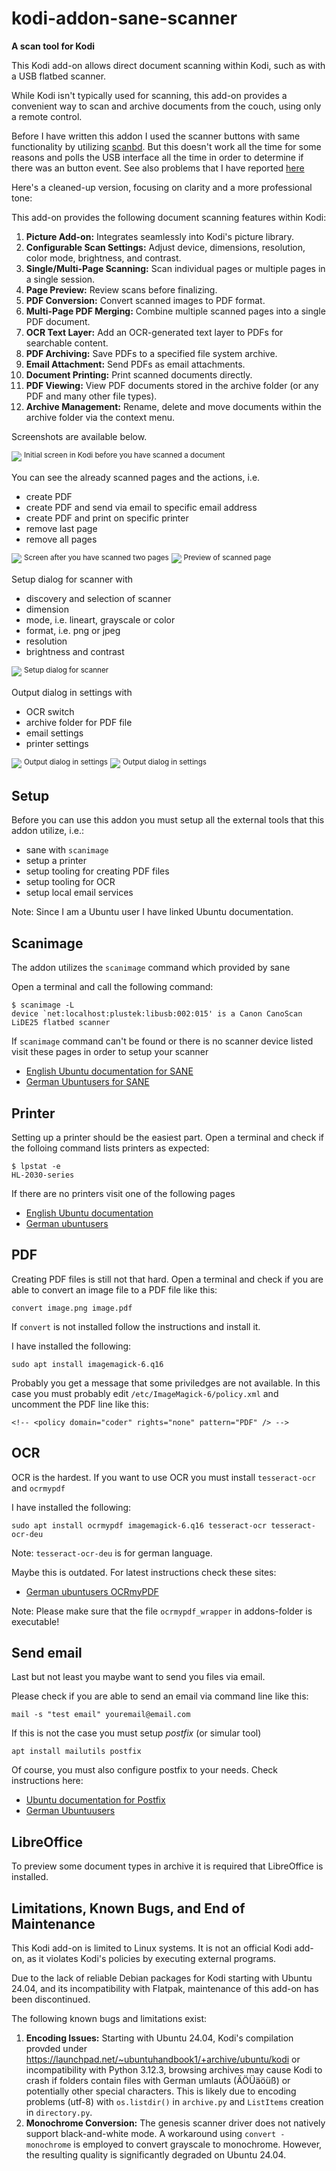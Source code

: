 # kodi-addon-sane-scanner
**A scan tool for Kodi**

This Kodi add-on allows direct document scanning within Kodi, such as with a USB flatbed scanner.

While Kodi isn't typically used for scanning, this add-on provides a convenient way to scan and archive documents from the couch, using only a remote control.

Before I have written this addon I used the scanner buttons with same functionality by
utilizing [scanbd](https://wiki.ubuntuusers.de/scanbd/). But this doesn't work
all the time for some reasons and polls the USB interface all the time in
order to determine if there was an button event. See also problems that I have reported [here](https://bugs.launchpad.net/ubuntu/+source/scanbd/+bug/1747115)

Here's a cleaned-up version, focusing on clarity and a more professional tone:

This add-on provides the following document scanning features within Kodi:

1. **Picture Add-on:** Integrates seamlessly into Kodi's picture library.
2. **Configurable Scan Settings:** Adjust device, dimensions, resolution, color mode, brightness, and contrast.
3. **Single/Multi-Page Scanning:** Scan individual pages or multiple pages in a single session.
4. **Page Preview:** Review scans before finalizing.
5. **PDF Conversion:** Convert scanned images to PDF format.
6. **Multi-Page PDF Merging:** Combine multiple scanned pages into a single PDF document.
7. **OCR Text Layer:** Add an OCR-generated text layer to PDFs for searchable content.
8. **PDF Archiving:** Save PDFs to a specified file system archive.
9. **Email Attachment:** Send PDFs as email attachments.
10. **Document Printing:** Print scanned documents directly.
11. **PDF Viewing:** View PDF documents stored in the archive folder (or any PDF and many other file types).
12. **Archive Management:** Rename, delete and move  documents within the archive folder via the context menu.

Screenshots are available below.

<img src="plugin.picture.sane-scanner/resources/assets/screenshot_1.png?raw=true">
<sup>Initial screen in Kodi before you have scanned a document</sup>

You can see the already scanned pages and the actions, i.e.
* create PDF
* create PDF and send via email to specific email address
* create PDF and print on specific printer
* remove last page 
* remove all pages

<img src="plugin.picture.sane-scanner/resources/assets/screenshot_2.png?raw=true">
<sup>Screen after you have scanned two pages</sup>

<img src="plugin.picture.sane-scanner/resources/assets/screenshot_3.png?raw=true">
<sup>Preview of scanned page</sup>

Setup dialog for scanner with
* discovery and selection of scanner
* dimension
* mode, i.e. lineart, grayscale or color
* format, i.e. png or jpeg
* resolution
* brightness and contrast

<img src="plugin.picture.sane-scanner/resources/assets/screenshot_settings_1.png?raw=true">
<sup>Setup dialog for scanner</sup>

Output dialog in settings with
* OCR switch
* archive folder for PDF file
* email settings
* printer settings

<img src="plugin.picture.sane-scanner/resources/assets/screenshot_settings_2.png?raw=true">
<sup>Output dialog in settings</sup>
<img src="plugin.picture.sane-scanner/resources/assets/screenshot_settings_3.png?raw=true">
<sup>Output dialog in settings</sup>

## Setup

Before you can use this addon you must setup all the external tools that
this addon utilize, i.e.:
* sane with ```scanimage``` 
* setup a printer
* setup tooling for creating PDF files
* setup tooling for OCR
* setup local email services

Note: Since I am a Ubuntu user I have linked Ubuntu documentation. 

## Scanimage 

The addon utilizes the ```scanimage``` command which provided by sane

Open a terminal and call the following command:
```
$ scanimage -L
device `net:localhost:plustek:libusb:002:015' is a Canon CanoScan LiDE25 flatbed scanner
```

If ```scanimage``` command can't be found or there is no scanner device listed
visit these pages in order to setup your scanner
* [English Ubuntu documentation for SANE](https://help.ubuntu.com/community/sane)
* [German Ubuntusers for SANE](https://wiki.ubuntuusers.de/SANE/)

## Printer

Setting up a printer should be the easiest part. Open a terminal and
check if the folloing command lists printers as expected: 
```
$ lpstat -e
HL-2030-series
```

If there are no printers visit one of the following pages
* [English Ubuntu documentation](https://help.ubuntu.com/stable/ubuntu-help/printing.html.en)
* [German ubuntusers](https://wiki.ubuntuusers.de/Drucker/)

## PDF

Creating PDF files is still not that hard. Open a terminal and
check if you are able to convert an image file to a PDF file like this:

```
convert image.png image.pdf
```

If ```convert``` is not installed follow the instructions and install it.

I have installed the following:
```
sudo apt install imagemagick-6.q16
```

Probably you get a message that some priviledges are not available.
In this case you must probably edit ```/etc/ImageMagick-6/policy.xml```
and uncomment the PDF line like this:
```
<!-- <policy domain="coder" rights="none" pattern="PDF" /> -->
```

## OCR

OCR is the hardest. If you want to use OCR you must install ```tesseract-ocr``` and ```ocrmypdf```

I have installed the following:
```
sudo apt install ocrmypdf imagemagick-6.q16 tesseract-ocr tesseract-ocr-deu
```

Note: ```tesseract-ocr-deu``` is for german language. 

Maybe this is outdated. For latest instructions check these sites:
* [German ubuntusers OCRmyPDF](https://wiki.ubuntuusers.de/OCRmyPDF/)

Note: Please make sure that the file ```ocrmypdf_wrapper``` in addons-folder is executable!

## Send email

Last but not least you maybe want to send you files via email.

Please check if you are able to send an email via command line like this:
```
mail -s "test email" youremail@email.com
```

If this is not the case you must setup _postfix_ (or simular tool)
```
apt install mailutils postfix
```

Of course, you must also configure postfix to your needs. Check instructions here:
* [Ubuntu documentation for Postfix](https://help.ubuntu.com/lts/serverguide/postfix.html)
* [German Ubuntuusers](https://wiki.ubuntuusers.de/Postfix/)

## LibreOffice

To preview some document types in archive it is required that LibreOffice is installed. 

## Limitations, Known Bugs, and End of Maintenance

This Kodi add-on is limited to Linux systems. It is not an official Kodi add-on, as it violates Kodi's policies by executing external programs.

Due to the lack of reliable Debian packages for Kodi starting with Ubuntu 24.04, and its incompatibility with Flatpak, maintenance of this add-on has been discontinued.

The following known bugs and limitations exist:

1. **Encoding Issues:** Starting with Ubuntu 24.04, Kodi's compilation provded under https://launchpad.net/~ubuntuhandbook1/+archive/ubuntu/kodi or incompatibility with Python 3.12.3, browsing archives may cause Kodi to crash if folders contain files with German umlauts (ÄÖÜäöüß) or potentially other special characters. This is likely due to encoding problems (utf-8) with ```os.listdir()``` in ```archive.py``` and ```ListItems``` creation in ```directory.py```.
2. **Monochrome Conversion:** The genesis scanner driver does not natively support black-and-white mode. A workaround using ```convert -monochrome``` is employed to convert grayscale to monochrome. However, the resulting quality is significantly degraded on Ubuntu 24.04.